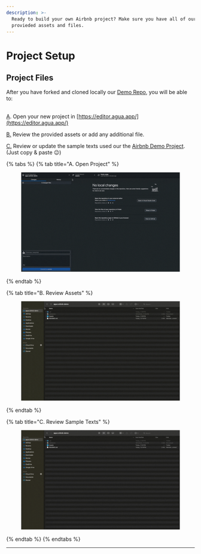 ```yaml
---
description: >-
  Ready to build your own Airbnb project? Make sure you have all of our
  provieded assets and files.
---
```


# Project Setup

## Project Files

After you have forked and cloned locally our [Demo Repo](https://github.com/Agua-for-devs/agua-airbnb-demo), you will be able to:

\
[A](project-setup.md#a.-open-project). Open your new project in [https://editor.agua.app/](https://editor.agua.app/)

[B.](project-setup.md#b.-review-assets) Review the provided assets or add any additional file.&#x20;

[C.](project-setup.md#c.-review-sample-texts) Review or update the sample texts used our the [Airbnb Demo Project](https://airbnb-demo.agua.tools/). (Just copy & paste 😉)



{% tabs %}
{% tab title="A. Open Project" %}
<figure><img src="../../../.gitbook/assets/Open_project-min (2).gif" alt=""><figcaption></figcaption></figure>
{% endtab %}

{% tab title="B. Review Assets" %}
<figure><img src="../../../.gitbook/assets/Review_assets-min (2).gif" alt=""><figcaption></figcaption></figure>
{% endtab %}

{% tab title="C. Review Sample Texts" %}
<figure><img src="../../../.gitbook/assets/Review_texts-min (2).gif" alt=""><figcaption></figcaption></figure>
{% endtab %}
{% endtabs %}

***
